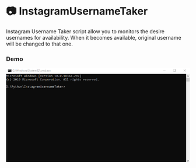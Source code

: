 # 📷 InstagramUsernameTaker
Instagram Username Taker script allow you to monitors the desire usernames for availability. When it becomes available, original username will be changed to that one.

### Demo
![Alt Text](demo.gif)
